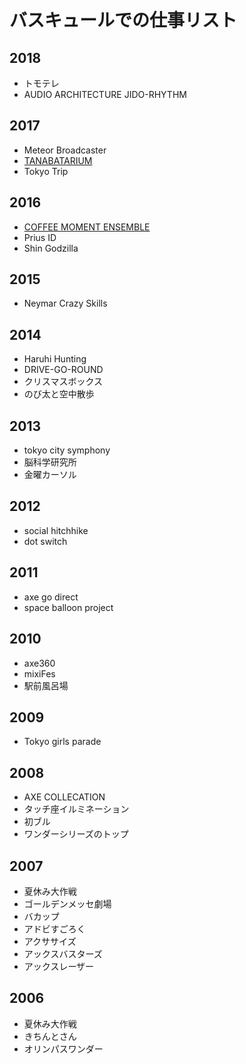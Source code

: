 # バスキュールでの仕事リスト

## 2018
* トモテレ
* AUDIO ARCHITECTURE JIDO-RHYTHM


## 2017
* Meteor Broadcaster
* [TANABATARIUM](https://www.bascule.co.jp/work/tanabatarium2017/)
* Tokyo Trip


## 2016
* [COFFEE MOMENT ENSEMBLE](https://www.bascule.co.jp/work/nescafe-cme/)
* Prius ID
* Shin Godzilla


## 2015
* Neymar Crazy Skills


## 2014
* Haruhi Hunting
* DRIVE-GO-ROUND
* クリスマスボックス
* のび太と空中散歩


## 2013
* tokyo city symphony
* 脳科学研究所
* 金曜カーソル


## 2012
* social hitchhike
* dot switch


## 2011
* axe go direct
* space balloon project

## 2010
* axe360
* mixiFes
* 駅前風呂場


## 2009
* Tokyo girls parade 


## 2008
* AXE COLLECATION
* タッチ座イルミネーション
* 初ブル
* ワンダーシリーズのトップ


## 2007
* 夏休み大作戦
* ゴールデンメッセ劇場
* バカップ
* アドビすごろく
* アクササイズ
* アックスバスターズ
* アックスレーザー


## 2006
* 夏休み大作戦　
* きちんとさん
* オリンパスワンダー


